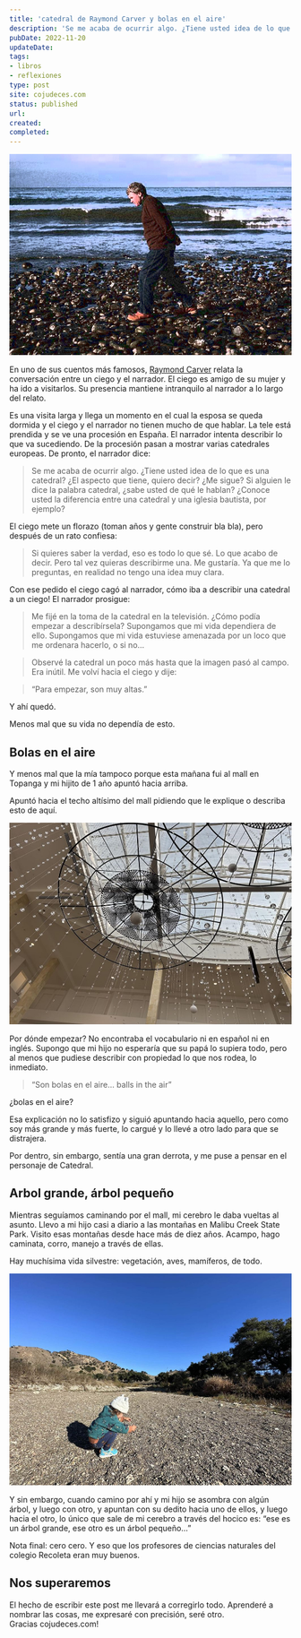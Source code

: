 ```yaml
---
title: 'catedral de Raymond Carver y bolas en el aire'
description: 'Se me acaba de ocurrir algo. ¿Tiene usted idea de lo que es una catedral? ¿El aspecto que tiene, quiero decir? ¿Me sigue?'
pubDate: 2022-11-20
updateDate: 
tags: 
- libros
- reflexiones
type: post
site: cojudeces.com
status: published
url: 
created: 
completed: 
---
```

![Raymond Carver caminando frente al mar](./images/2022/2022-11-carver.jpg)

En uno de sus cuentos más famosos, [Raymond Carver](https://es.wikipedia.org/wiki/Raymond_Carver?) relata la conversación entre un ciego y el narrador. El ciego es amigo de su mujer y ha ido a visitarlos. Su presencia mantiene intranquilo al narrador a lo largo del relato.

Es una visita larga y llega un momento en el cual la esposa se queda dormida y el ciego y el narrador no tienen mucho de que hablar. La tele está prendida y se ve una procesión en España. El narrador intenta describir lo que va sucediendo. De la procesión pasan a mostrar varias catedrales europeas. De pronto, el narrador dice:

> Se me acaba de ocurrir algo. ¿Tiene usted idea de lo que es una catedral? ¿El aspecto que tiene, quiero decir? ¿Me sigue? Si alguien le dice la palabra catedral, ¿sabe usted de qué le hablan? ¿Conoce usted la diferencia entre una catedral y una iglesia bautista, por ejemplo?

El ciego mete un florazo (toman años y gente construir bla bla), pero después de un rato confiesa:

> Si quieres saber la verdad, eso es todo lo que sé. Lo que acabo de decir. Pero tal vez quieras describirme una. Me gustaría. Ya que me lo preguntas, en realidad no tengo una idea muy clara.

Con ese pedido el ciego cagó al narrador, cómo iba a describir una catedral a un ciego! El narrador prosigue:

> Me fijé en la toma de la catedral en la televisión. ¿Cómo podía empezar a describírsela? Supongamos que mi vida dependiera de ello. Supongamos que mi vida estuviese amenazada por un loco que me ordenara hacerlo, o si no…

> Observé la catedral un poco más hasta que la imagen pasó al campo. Era inútil. Me volví hacia el ciego y dije:

> “Para empezar, son muy altas.”

Y ahí quedó.

Menos mal que su vida no dependía de esto.

## Bolas en el aire

Y menos mal que la mía tampoco porque esta mañana fui al mall en Topanga y mi hijito de 1 año apuntó hacia arriba.

Apuntó hacia el techo altísimo del mall pidiendo que le explique o describa esto de aquí.

![](./images/2022/2022-11-bolas-en-el-aire.jpeg)

Por dónde empezar? No encontraba el vocabulario ni en español ni en inglés. Supongo que mi hijo no esperaría que su papá lo supiera todo, pero al menos que pudiese describir con propiedad lo que nos rodea, lo inmediato.

> “Son bolas en el aire... balls in the air”

¿bolas en el aire?

Esa explicación no lo satisfizo y siguió apuntando hacia aquello, pero como soy más grande y más fuerte, lo cargué y lo llevé a otro lado para que se distrajera.

Por dentro, sin embargo, sentía una gran derrota, y me puse a pensar en el personaje de Catedral.

## Arbol grande, árbol pequeño

Mientras seguíamos caminando por el mall, mi cerebro le daba vueltas al asunto. Llevo a mi hijo casi a diario a las montañas en Malibu Creek State Park. Visito esas montañas desde hace más de diez años. Acampo, hago caminata, corro, manejo a través de ellas.

Hay muchísima vida silvestre: vegetación, aves, mamíferos, de todo.

![](./images/2022/2022-11-kai-en-MC-1.jpeg)

Y sin embargo, cuando camino por ahí y mi hijo se asombra con algún árbol, y luego con otro, y apuntan con su dedito hacia uno de ellos, y luego hacia el otro, lo único que sale de mi cerebro a través del hocico es: “ese es un árbol grande, ese otro es un árbol pequeño…”

Nota final: cero cero. Y eso que los profesores de ciencias naturales del colegio Recoleta eran muy buenos.

## Nos superaremos

El hecho de escribir este post me llevará a corregirlo todo. Aprenderé a nombrar las cosas, me expresaré con precisión, seré otro. Gracias cojudeces.com!